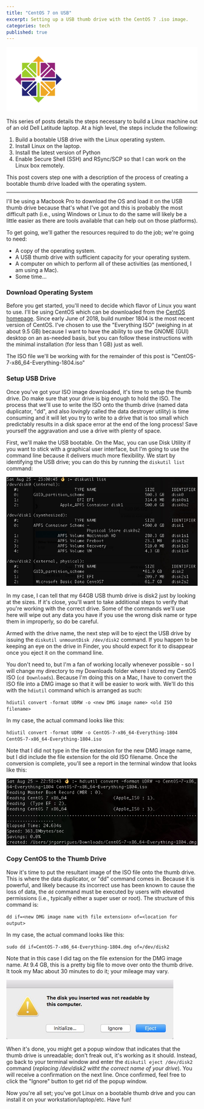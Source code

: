 ```yaml
---
title: "CentOS 7 on USB"
excerpt: Setting up a USB thumb drive with the CentOS 7 .iso image.
categories: tech
published: true
---
```

!["CentOS 7"](/images/CentOS.png)

This series of posts details the steps necessary to build a Linux machine out of an old Dell Latitude laptop. At a high level, the steps include the following: 

1. Build a bootable USB drive with the Linux operating system.
2. Install Linux on the laptop.
3. Install the latest version of Python
4. Enable Secure Shell (SSH) and RSync/SCP so that I can work on the Linux box remotely. 

This post covers step one with a description of the process of creating a bootable thumb drive loaded with the operating system. 

_________

I'll be using a Macbook Pro to download the OS and load it on the USB thumb drive because that's what I've got and this is probably the most difficult path (i.e., using Windows or Linux to do the same will likely be a little easier as there are tools available that can help out on those platforms). 

To get going, we'll gather the resources required to do the job; we're going to need: 

- A copy of the operating system.  
- A USB thumb drive with sufficient capacity for your operating system.
- A computer on which to perform all of these activities (as mentioned, I am using a Mac). 
- Some time... 

### Download Operating System

Before you get started, you'll need to decide which flavor of Linux you want to use. I'll be using CentOS which can be downloaded from the [CentOS homepage](https://www.centos.org). Since early June of 2018, build number 1804 is the most recent version of CentOS. I've chosen to use the "Everything ISO" (weighing in at about 9.5 GB) because I want to have the ability to use the GNOME (GUI) desktop on an as-needed basis, but you can follow these instructions with the minimal installation (for less than 1 GB) just as well. 

The ISO file we'll be working with for the remainder of this post is "CentOS-7-x86_64-Everything-1804.iso"

### Setup USB Drive

Once you've got your ISO image downloaded, it's time to setup the thumb drive. Do make sure that your drive is big enough to hold the ISO. The process that we'll use to write the ISO onto the thumb drive (named data duplicator, "dd", and also *lovingly* called the data destroyer utility) is time consuming and it will let you try to write to a drive that is too small which predictably results in a disk space error at the end of the long process! Save yourself the aggravation and use a drive with plenty of space. 

First, we'll make the USB bootable. On the Mac, you can use Disk Utility if you want to stick with a graphical user interface, but I'm going to use the command line because it delivers much more flexibility. We start by identifying the USB drive; you can do this by running the `diskutil list` command: 

![diskutil list command](/images/diskutil_list.jpg) 

In my case, I can tell that my 64GB USB thumb drive is disk2 just by looking at the sizes. If it's close, you'll want to take additional steps to verify that you're working with the correct drive. Some of the commands we'll use here will wipe out any data you have if you use the wrong disk name or type them in improperly, so do be careful. 

Armed with the drive name, the next step will be to eject the USB drive by issuing the `diskutil unmountDisk /dev/disk2` command. If you happen to be keeping an eye on the drive in Finder, you should expect for it to disappear once you eject it on the command line. 

You don't need to, but I'm a fan of working locally whenever possible - so I will change my directory to my Downloads folder where I stored my CentOS ISO (`cd Downloads`). Because I'm doing this on a Mac, I have to convert the ISO file into a DMG image so that it will be easier to work with. We'll do this with the `hdiutil` command which is arranged as such: 

`hdiutil convert -format UDRW -o <new DMG image name> <old ISO filename>`

In my case, the actual command looks like this:

`hdiutil convert -format UDRW -o CentOS-7-x86_64-Everything-1804 CentOS-7-x86_64-Everything-1804.iso`

Note that I did not type in the file extension for the new DMG image name, but I did include the file extension for the old ISO filename. Once the conversion is complete, you'll see a report in the terminal window that looks like this:

![hdiutil command](/images/hdiutil.jpg) 

### Copy CentOS to the Thumb Drive

Now it's time to put the resultant image of the ISO file onto the thumb drive. This is where the data duplicator, or "dd" command comes in. Because it is powerful, and likely because its incorrect use has been known to cause the loss of data, the `dd` command must be executed by users with elevated permissions (i.e., typically either a super user or root). The structure of this command is: 

`dd if=<new DMG image name with file extension> of=<location for output>` 

In my case, the actual command looks like this: 

`sudo dd if=CentOS-7-x86_64-Everything-1804.dmg of=/dev/disk2`

Note that in this case I did tag on the file extension for the DMG image name. At 9.4 GB, this is a pretty big file to move over onto the thumb drive. It took my Mac about 30 minutes to do it; your mileage may vary. 

![disk unreadable error message](/images/dd_error.jpg)

When it's done, you might get a popup window that indicates that the thumb drive is unreadable; don't freak out, it's working as it should. Instead, go back to your terminal window and enter the `diskutil eject /dev/disk2` command (*replacing /dev/disk2 witht the correct name of your drive*). You will receive a confirmation on the next line. Once confirmed, feel free to click the "Ignore" button to get rid of the popup window. 

Now you're all set; you've got Linux on a bootable thumb drive and you can install it on your workstation/laptop/etc. Have fun! 

